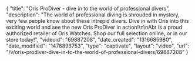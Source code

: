 {
    "title": "Oris ProDiver - dive in to the world of professional divers",
    "description": "The world of professional diving is shrouded in mystery, very few people know about these intrepid divers. Dive in with Oris into this exciting world and see the new Oris ProDiver in action!\n\nAbt is a proud authorized retailer of Oris Watches. Shop our full selection online, or in our store today!",
    "videoid": "69887208",
    "date_created": "1316685980",
    "date_modified": "1476893753",
    "type": "captivate",
    "layout": "video",
    "url": "\/v\/oris-prodiver-dive-in-to-the-world-of-professional-divers\/69887208"
}